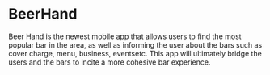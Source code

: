 # BeerHand
Beer Hand is the newest mobile app that allows users to find the most
popular bar in the area, as well as informing the user about
the bars such as cover charge, menu, business, eventsetc. This app will 
ultimately bridge the users and the bars to incite a more cohesive bar
experience. 